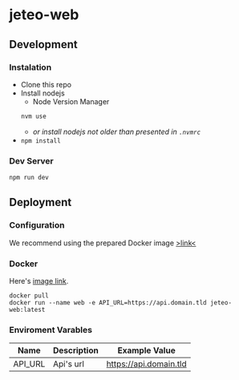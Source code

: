 # jeteo-web

## Development

### Instalation

* Clone this repo
* Install nodejs
  * Node Version Manager
  ```bash
  nvm use
  ```
  * *or install nodejs not older than presented in `.nvmrc`*
* `npm install`


### Dev Server

```bash
npm run dev
```

## Deployment

### Configuration
We recommend using the prepared Docker image [>link< ](https://github.com/Newbies-Workplace/jeteo-web/pkgs/container/jeteo-web)

### Docker
Here's [image link](https://github.com/Newbies-Workplace/jeteo-web/pkgs/container/jeteo-web).
```
docker pull
docker run --name web -e API_URL=https://api.domain.tld jeteo-web:latest
```

### Enviroment Varables
| Name     | Description    | Example Value           |
| -------- | -------------- | ------------------------|
| API_URL  | Api's url      | https://api.domain.tld  |